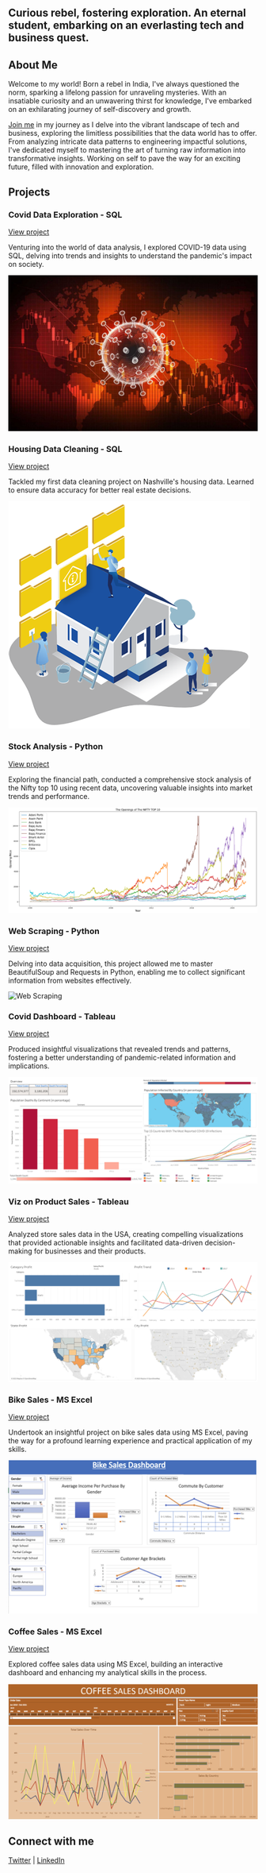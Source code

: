 
## Curious rebel, fostering exploration. An eternal student, embarking on an everlasting tech and business quest.


## About Me
Welcome to my world! Born a rebel in India, I've always questioned the norm, sparking a lifelong passion for unraveling mysteries. With an insatiable curiosity and an unwavering thirst for knowledge, I've embarked on an exhilarating journey of self-discovery and growth.

[Join me](https://twitter.com/AkhilBodi/status/1620284498717065216) in my journey as I delve into the vibrant landscape of tech and business, exploring the limitless possibilities that the data world has to offer. From analyzing intricate data patterns to engineering impactful solutions, I've dedicated myself to mastering the art of turning raw information into transformative insights. Working on self to pave the way for an exciting future, filled with innovation and exploration.


## Projects
### Covid Data Exploration - SQL

[View project](https://github.com/AkhilBodi/My_Projects/tree/main/SQL%20Projects/Covid%20Data%20Exploration)

Venturing into the world of data analysis, I explored COVID-19 data using SQL, delving into trends and insights to understand the pandemic's impact on society.

![Data Exploration SQL](/assets/img/COVID-19%20by%20online.stanford.edu.jpg)


### Housing Data Cleaning - SQL

[View project](https://github.com/AkhilBodi/My_Projects/tree/main/SQL%20Projects/Data%20Cleaning%20On%20Nashville%20Housing%20Data)

Tackled my first data cleaning project on Nashville's housing data. Learned to ensure data accuracy for better real estate decisions.

![Data Cleaning SQL](/assets/img/data%20cleaning.png)



### Stock Analysis - Python

[View project](https://github.com/AkhilBodi/My_Projects/tree/main/Stock%20Analysis%20on%20NIFTY%20Top%2010)

Exploring the financial path, conducted a comprehensive stock analysis of the Nifty top 10 using recent data, uncovering valuable insights into market trends and performance.

![Stock Analysis](/assets/img/Nifty%20Top%2010.png)


### Web Scraping - Python

[View project](https://github.com/AkhilBodi/My_Projects/tree/main/Python%20Projects/Web%20Scraping)

Delving into data acquisition, this project allowed me to master BeautifulSoup and Requests in Python, enabling me to collect significant information from websites effectively.

![Web Scraping](https://user-images.githubusercontent.com/54629845/226387626-0b81db88-e3bd-4360-94ea-8ea1ba8823dd.png)


### Covid Dashboard - Tableau

[View project](https://public.tableau.com/app/profile/akhil.bodi/viz/CovidDashboard_16939248207940/Dashboard1)

Produced insightful visualizations that revealed trends and patterns, fostering a better understanding of pandemic-related information and implications.

![Tableau Covid Dashboard](/assets/img/Covid%20Dashboard.png)


### Viz on Product Sales - Tableau

[View project](https://public.tableau.com/app/profile/akhil.bodi/viz/Course-GreatLearning/Dashboard1)

Analyzed store sales data in the USA, creating compelling visualizations that provided actionable insights and facilitated data-driven decision-making for businesses and their products.

![Tableau Product Sales](/assets/img/Sales%20Dashboard.png)


### Bike Sales - MS Excel

[View project](https://github.com/AkhilBodi/My_Projects/tree/main/Excel%20Projects/Bike%20Sales)

Undertook an insightful project on bike sales data using MS Excel, paving the way for a profound learning experience and practical application of my skills.

![Excel Bike Sales](/assets/img/excel%20bike%20sales.png)


### Coffee Sales - MS Excel

[View project](https://github.com/AkhilBodi/My_Projects/tree/main/Excel%20Projects/Coffee%20Sales)

Explored coffee sales data using MS Excel, building an interactive dashboard and enhancing my analytical skills in the process.

![Excel Coffee Sales](/assets/img/excel%20coffee%20sales.png)

## Connect with me

[Twitter](https://twitter.com/AkhilBodi) | [LinkedIn](https://www.linkedin.com/in/akhilbodi/)

